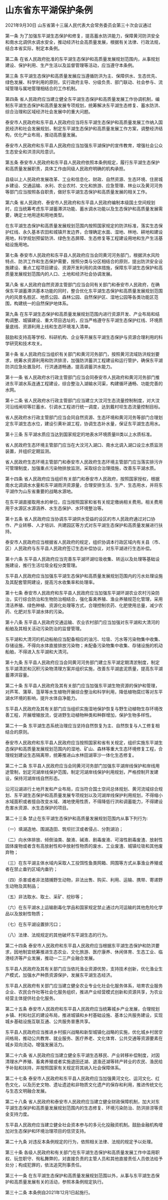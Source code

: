 # 山东省东平湖保护条例

2021年9月30日 山东省第十三届人民代表大会常务委员会第三十次会议通过



第一条 为了加强东平湖生态保护和修复，提高蓄水防洪能力，保障黄河防洪安全和南水北调供水调水安全，推动经济社会高质量发展，根据有关法律、行政法规，结合本省实际，制定本条例。

第二条 在省人民政府批准的东平湖生态保护和高质量发展规划范围内，从事规划建设、保护利用、生产生活以及监督管理等活动，应当遵守本条例。

第三条 东平湖生态保护和高质量发展应当遵循防洪为主、保障供水、生态优先、绿色发展、科学利用的原则，实行政府主导、分级负责、部门联动、社会参与、流域管理与属地管理相结合的工作机制。

第四条 省人民政府应当建立健全东平湖生态保护和高质量发展工作协调机制，编制东平湖生态保护和高质量发展专项规划，统筹解决东平湖生态修复、蓄水防洪、综合治理和区域经济社会发展中的重大问题。

泰安市人民政府和东平县人民政府应当将东平湖生态保护和高质量发展工作纳入国民经济和社会发展规划，制定东平湖生态保护和高质量发展工作方案，调整经济结构，优化产业布局，推动高质量发展。

泰安市人民政府和东平县人民政府应当加强东平湖保护的宣传教育，增强社会公众生态安全和洪涝风险意识。

第五条 泰安市人民政府和东平县人民政府依照本条例规定，履行东平湖生态保护和高质量发展职责，具体工作由同级人民政府明确的机构承担。

县级以上人民政府发展改革、工业和信息化、财政、自然资源、生态环境、住房城乡建设、交通运输、水利、农业农村、文化和旅游、应急管理、林业以及黄河河务等部门应当按照各自职责，做好东平湖生态保护和高质量发展的相关工作。

第六条 省人民政府、泰安市人民政府和东平县人民政府编制本级国土空间规划时，应当统筹考虑东平湖蓄滞洪功能、蓄水调水功能以及生态保护和高质量发展需要，确定土地用途和用地类型。

在东平湖生态保护和高质量发展规划范围内按照国家规定的防洪标准，落实生态保护红线、永久基本农田和城镇开发边界，合理确定水面、湿地、林地、耕地和建设用地，科学规划预留防洪、绿色生态屏障、生态修复等工程建设用地和生产生活基础设施用地。

第七条 泰安市人民政府和东平县人民政府应当会同黄河河务部门，根据洪水风险特点、防洪工作和生态保护需要，按照分类与分区相结合的原则，提出防洪安全设施建设、重点工程项目建设、资源开发利用的具体措施，保障东平湖生态保护和高质量发展规划范围内的人口、土地和经济社会协调发展。

第八条 省人民政府自然资源主管部门应当会同有关部门和泰安市人民政府，在确保东平湖蓄滞洪基本功能的同时，整合优化东平湖生态保护和高质量发展规划范围内的风景名胜区、地质公园、森林公园、自然保护区、湿地公园等各类功能区范围，构建统一的自然保护地体系。

第九条 在东平湖生态保护和高质量发展规划范围内进行资源开发、产业布局和结构调整、城镇建设、重大项目选址的，应当严格遵守东平湖生态保护红线、环境质量底线、资源利用上线和生态环境准入清单。

鼓励和支持高等学校、科研机构、企业等开展东平湖生态保护与资源合理利用的科学研究和技术攻关。

第十条 省人民政府应当组织有关部门和黄河河务部门，按照黄河流域防洪规划要求，统筹水资源利用和防洪排涝，加强防洪蓄洪工程建设和运行管护，确保东平湖防洪应急处置及时、行洪通道畅通，提高调蓄洪水能力。

第十一条 省人民政府水行政主管部门应当会同泰安市人民政府和黄河河务部门推进东平湖水系连通工程建设，综合整治入湖输水河渠，构建循环通畅、功能完善的水网。

第十二条 省人民政府水行政主管部门应当建立大汶河生态流量控制制度，对大汶河沿线闸坝等拦蓄水、引调水工程进行统一调度，达到戴村坝生态流量控制目标。

省人民政府水行政主管部门应当会同自然资源、生态环境和黄河河务等部门合理划定东平湖生态水位，建设引黄补湖工程，协调生态补水量，保证东平湖生态用水。

第十三条 东平湖水质应当达到国家规定的地表水环境质量Ⅲ类以上水质标准。

省人民政府生态环境主管部门应当在大汶河入湖口、南水北调入湖口设立水质监测装置，并组织定期监测。

省人民政府生态环境主管部门和泰安市人民政府生态环境主管部门应当落实排污许可管理制度，加强重点污染物排放监测，采取综合治理措施，改善东平湖水质。

第十四条 省人民政府应当组织有关部门和泰安市人民政府，按照国家授权，根据南水北调调水水量和东平湖雨洪资源量，合理安排生活、生产、生态用水，并将东平湖作为山东省重要的战略水源地。

在东平湖直接取用水的单位，应当按照国家和省有关规定缴纳相关费用。相关费用用于水源区水源涵养、水生态保护、水环境整治等。

第十五条 省人民政府应当协调东平湖供水受益的设区的市人民政府通过对口协作、产业转移、人才培训、共建园区等方式对东平湖生态保护和高质量发展进行扶持。

泰安市人民政府应当根据省人民政府的规定，组织协调本行政区域内有关县（市、区）人民政府与东平县人民政府签订生态补偿协议，对东平湖进行生态补偿。

第十六条 东平县人民政府应当完善东平湖环湖垃圾收集、转运以及处理等基础设施建设，推行生活垃圾全程分类管理。

东平县人民政府应当加强东平湖生态保护和高质量发展规划范围内的污水处理设施及其配套管网建设，提高污水收集率和处理率。

第十七条 泰安市人民政府和东平县人民政府应当加强东平湖环湖农业农村污染防治，实行综合防治和生物防治相结合，强化畜禽养殖、渔业养殖规范化管理，采用清洁养殖、绿色种植、资源化处理等方式，合理控制农药、化肥使用总量，减少农药、化肥对东平湖水体的污染。

第十八条 东平县人民政府交通运输、农业农村部门应当加强对东平湖和大清河的船舶及其相关活动污染防治的监督管理。

东平湖和大清河的机动船舶应当配备相应的油污、垃圾、污水等污染物集中收集、存储设施，不得向水体直接排放污染物；未配备污染物集中收集、存储设施的机动船舶，不得进入东平湖和大清河。

第十九条 东平县人民政府应当会同黄河河务部门建立东平湖定期清淤制度，制定东平湖清淤和沉积污染物清理方案并组织实施，改善东平湖底泥质量，提高东平湖蓄滞洪容量。

第二十条 东平县人民政府及其有关部门应当加强东平湖生物资源的保护和管理，对芦苇、蒲草、菹草等水生植物开展综合整治和科学利用，降低植物腐烂等对东平湖水环境的影响，提升水体自净能力。

东平县人民政府及其有关部门应当组织实施湿地保护恢复与野生动植物生存环境改善工程，开展增殖放流，促进野生动植物种类和种群增加，保护生物多样性。

第二十一条 东平湖生态系统治理应当坚持自然恢复为主、自然恢复与人工修复相结合的原则。

泰安市人民政府和东平县人民政府应当按照国家和省有关规定，组织实施东平湖生态保护和高质量发展规划范围内的湿地、矿山、森林等重大生态环境修复工程，合理规划建设生态隔离带，统筹推进山水林田湖草沙一体化生态修复。

第二十二条 东平县人民政府应当会同黄河河务部门加强东平湖岸线保护和岸线用途管制，划定河湖岸线保护范围，制定河湖岸线保护利用规划，严格控制开发建设，保持河湖岸线自然形态。

沿河沿湖进行土地开发和产业布局，应当符合国土空间总体规划、黄河流域综合规划、东平湖生态保护和高质量发展专项规划以及河湖岸线保护利用规划，不得缩小水域面积或者擅自改变水域、滩地使用性质，不得降低行洪和调蓄能力，不得建设危害水资源、水生态保护的项目。

第二十三条 禁止在东平湖生态保护和高质量发展规划范围内从事下列行为:

（一）填湖造地、围湖造田、筑坝拦汊或者侵占、分割湖泊；

（二）向水体排放、倾倒油类、酸液、碱液、剧毒废液、可溶性剧毒废渣、放射性固体废物或者含有高放射性和中放射性物质的废水、工业废渣、城镇垃圾和其他废弃物；

（三）在东平湖主体水域内采取人工投饵性鱼类网箱、网围等方式从事渔业养殖或者在禁止垂钓区域内垂钓；

（四）杀害或者非法猎捕野生动物，非法出售、购买、利用、运输、携带、寄递野生动物及其制品；

（五）非法取水、取土、采矿、挖砂等；

（六）在东平湖水上运输剧毒化学品和国家规定禁止通过内河运输的其他危险化学品以及放射性物质；

（七）在东平湖设置排污口；

（八）法律、法规规定的其他破坏东平湖生态的行为。

第二十四条 泰安市人民政府和东平县人民政府应当根据东平湖生态保护和防洪要求，因地制宜统筹推进生态农业、文化旅游、医疗康养、休闲体育、生态工业、临港经济等产业发展，推动一二三产业融合发展。

东平县人民政府及其有关部门应当依托渔业资源优势，支持技术创新，优化渔业生产模式，加强水产种质资源保护，发展东平湖生态经济。

东平县人民政府有关部门应当建立健全农业专业化社会化服务体系，培育农业服务企业、农民合作社等社会化服务组织，推进产业经营模式创新和资源共享，为农业经营主体提供社会化服务。

第二十五条 泰安市人民政府和东平县人民政府应当统筹城乡产业发展，合理规划乡镇、村和社区的建设布局，推进城镇和乡村基础设施、基本公共服务建设，实现城乡基础设施互联互通、公共服务普惠共享。

东平县人民政府应当推进乡村振兴战略和新型城镇化战略的实施，优化城乡村居空间格局，推动公共教育、就业服务、医疗养老、文化体育、公共交通等资源要素在城乡双向流动，增强发展活力。

第二十六条 省人民政府应当建立健全东平湖生态移民、产业转移补偿制度，对因清理水产养殖、畜禽养殖或者实施退田还湖、退渔还湖等转产转业的农民、渔民给予补贴和扶持，并按照国家有关规定将其纳入社会保障体系。

第二十七条 泰安市人民政府和东平县人民政府应当加强黄河文化、运河文化、红色文化，以及历史文物、遗址遗迹和非物质文化遗产的保存和利用，推进传统文化与生态文明融合发展。

第二十八条 省人民政府和泰安市人民政府应当建立健全财政保障机制，加大对东平湖生态保护和高质量发展规划范围内的生态修复、环境污染防治、防洪排涝等资金支持力度。

东平县人民政府应当建立健全社会资本参与的多元化投融资机制。鼓励金融机构增加对生态保护和环境治理项目的信贷支持。

第二十九条 对违反本条例规定的行为，依照相关法律、法规的规定予以处理。

第三十条 各级人民政府和有关部门在东平湖生态保护和高质量发展工作中滥用职权、玩忽职守、徇私舞弊的，对直接负责的主管人员和其他直接责任人员依法给予处分；构成犯罪的，依法追究刑事责任。

第三十一条 在东平湖生态保护和高质量发展规划范围以外，从事与东平湖生态保护和高质量发展有关的活动，参照本条例规定执行。

第三十二条 本条例自2021年12月1日起施行。